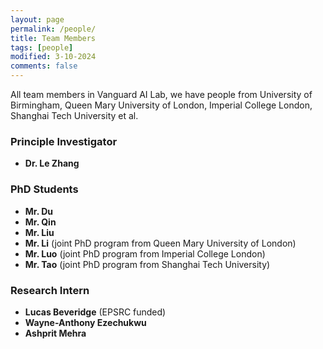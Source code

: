 ```yaml
---
layout: page
permalink: /people/
title: Team Members
tags: [people]
modified: 3-10-2024
comments: false
---
```



All team members in Vanguard AI Lab, we have people from University of Birmingham, Queen Mary University of London, Imperial College London, Shanghai Tech University et al.

### Principle Investigator

* **Dr. Le Zhang**
 
### PhD Students

* **Mr. Du**
* **Mr. Qin**
* **Mr. Liu**
* **Mr. Li** (joint PhD program from Queen Mary University of London)
* **Mr. Luo** (joint PhD program from Imperial College London)
* **Mr. Tao** (joint PhD program from Shanghai Tech University)

### Research Intern

* **Lucas Beveridge** (EPSRC funded)
* **Wayne-Anthony Ezechukwu**
* **Ashprit Mehra**



